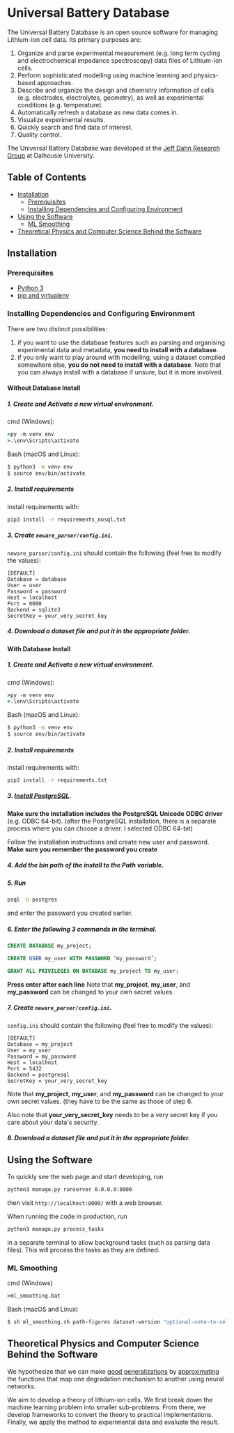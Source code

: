 # Universal Battery Database

The Universal Battery Database is an open source software for managing Lithium-ion cell data. Its primary purposes are:
1. Organize and parse experimental measurement (e.g. long term cycling and electrochemical impedance spectroscopy) data files of Lithium-ion cells.
2. Perform sophisticated modelling using machine learning and physics-based approaches.
3. Describe and organize the design and chemistry information of cells (e.g. electrodes, electrolytes, geometry), as well as experimental conditions (e.g. temperature).
4. Automatically refresh a database as new data comes in.
5. Visualize experimental results.
6. Quickly search and find data of interest.
7. Quality control.

The Universal Battery Database was developed at the [Jeff Dahn Research Group](https://www.dal.ca/diff/dahn/about.html) at Dalhousie University.

## Table of Contents

- [Installation](#installation)
  * [Prerequisites](#prerequisites)
  * [Installing Dependencies and Configuring Environment](#installing-dependencies-and-configuring-environment)
- [Using the Software](#using-the-software)
  * [ML Smoothing](#ml-smoothing)
- [Theoretical Physics and Computer Science Behind the Software](#theoretical-physics-and-computer-science-behind-the-software)

## Installation

### Prerequisites

- [Python 3](https://www.python.org/downloads/)
- [pip and virtualenv](https://packaging.python.org/guides/installing-using-pip-and-virtual-environments/)


### Installing Dependencies and Configuring Environment
There are two distinct possibilities: 
1. if you want to use the database features such as parsing and organising experimental data and metadata, __you need to install with a database__.
2. if you only want to play around with modelling, using a dataset compiled somewhere else, __you do not need to install with a database__. Note that you can always install with a database if unsure, but it is more involved.
#### Without Database Install


##### 1. Create and Activate a new virtual environment.

cmd (Windows):
```cmd
>py -m venv env
>.\env\Scripts\activate
```

Bash (macOS and Linux):
```bash
$ python3 -m venv env
$ source env/bin/activate
```

##### 2. Install requirements

install requirements with:
```bash
pip3 install -r requirements_nosql.txt
```
##### 3. Create `neware_parser/config.ini`.

`neware_parser/config.ini` should contain the following (feel free to modify the values):

```
[DEFAULT]
Database = database
User = user
Password = password
Host = localhost
Port = 0000
Backend = sqlite3
SecretKey = your_very_secret_key
```

##### 4. Download a dataset file and put it in the appropriate folder.

#### With Database Install
##### 1. Create and Activate a new virtual environment.

cmd (Windows):
```cmd
>py -m venv env
>.\env\Scripts\activate
```

Bash (macOS and Linux):
```bash
$ python3 -m venv env
$ source env/bin/activate
```




##### 2. Install requirements

install requirements with:
```bash
pip3 install -r requirements.txt
```

##### 3. [Install PostgreSQL](https://www.2ndquadrant.com/en/blog/pginstaller-install-postgresql/).

**Make sure the installation includes the PostgreSQL Unicode ODBC driver** (e.g. ODBC 64-bit).
(after the PostgreSQL installation, there is a separate process where you can choose a driver. I selected ODBC 64-bit)

Follow the installation instructions and create new user and password.
**Make sure you remember the password you create**

##### 4. Add the bin path of the install to the Path variable.

##### 5. Run

```bash
psql -U postgres
```

and enter the password you created earlier.

##### 6. Enter the following 3 commands in the terminal.

```sql
CREATE DATABASE my_project;

CREATE USER my_user WITH PASSWORD ‘my_password’;

GRANT ALL PRIVILEGES ON DATABASE my_project TO my_user;
```

**Press enter after each line**
Note that __my_project__, __my_user__, and __my_password__ can be changed to your own secret values.

##### 7. Create `neware_parser/config.ini`.

`config.ini` should contain the following (feel free to modify the values):

```
[DEFAULT]
Database = my_project
User = my_user
Password = my_password
Host = localhost
Port = 5432
Backend = postgresql
SecretKey = your_very_secret_key
```
Note that __my_project__, __my_user__, and __my_password__ can be changed to your own secret values. (they have to be the same as those of step 6.

Also note that __your_very_secret_key__ needs to be a very secret key if you care about your data's security.

##### 8. Download a dataset file and put it in the appropriate folder.



## Using the Software

To quickly see the web page and start developing, run
```bash
python3 manage.py runserver 0.0.0.0:8000
```
then visit `http://localhost:8000/` with a web browser.

When running the code in production, run
```bash
python3 manage.py process_tasks
```
in a separate terminal to allow background tasks (such as parsing data files). 
This will process the tasks as they are defined.

### ML Smoothing
cmd (Windows)
```cmd
>ml_smoothing.bat
````

Bash (macOS and Linux)
```Bash
$ sh ml_smoothing.sh path-figures dataset-version "optional-note-to-self"
```

## Theoretical Physics and Computer Science Behind the Software

We hypothesize that we can make [good generalizations](https://github.com/Samuel-Buteau/universal-battery-database/wiki/Generalization-Criteria) by [approximating](https://github.com/Samuel-Buteau/universal-battery-database/wiki/The-Universal-Approximation-Theorem) the functions that map one degradation mechanism to another using neural networks. 

We aim to develop a theory of lithium-ion cells. We first break down the machine learning problem into smaller sub-problems. From there, we develop frameworks to convert the theory to practical implementations. Finally, we apply the method to experimental data and evaluate the result.
